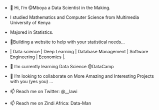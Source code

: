 - 👋 Hi, I’m @Mboya a Data Scientist in the Making.
- I studied Mathematics and Computer Science from Multimedia University of Kenya
- Majored in Statistics.
- 👀Building a website to help with your statistical needs...
- | Data science | Deep Learning | Database Management | Software Engineering | Economics |.

- 🌱 I’m currently learning Data Science @DataCamp
- 💞️ I’m looking to collaborate on More Amazing and Interesting Projects with you (yes you) ...
- 📫 Reach me on Twitter: @__lawi
- 📫 Reach me on Zindi Africa: Data-Man
<!---
Lawi365/Lawi365 is a ✨ special ✨ repository because its `README.md` (this file) appears on your GitHub profile.
You can click the Preview link to take a look at your changes.
--->
